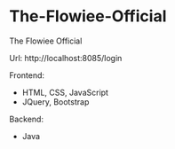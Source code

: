 # The-Flowiee-Official
The Flowiee Official

Url: http://localhost:8085/login

Frontend:
+ HTML, CSS, JavaScript
+ JQuery, Bootstrap

Backend:
+ Java
